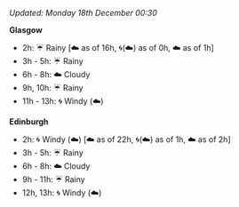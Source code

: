 *Updated: Monday 18th December 00:30*

**Glasgow**

* 2h: :umbrella: Rainy [:cloud: as of 16h, :cyclone:(:cloud:) as of 0h, :cloud: as of 1h]
* 3h - 5h: :umbrella: Rainy
* 6h - 8h: :cloud: Cloudy
* 9h, 10h: :umbrella: Rainy
* 11h - 13h: :cyclone: Windy (:cloud:)

**Edinburgh**

* 2h: :cyclone: Windy (:cloud:) [:cloud: as of 22h, :cyclone:(:cloud:) as of 1h, :cloud: as of 2h]
* 3h - 5h: :umbrella: Rainy
* 6h - 8h: :cloud: Cloudy
* 9h - 11h: :umbrella: Rainy
* 12h, 13h: :cyclone: Windy (:cloud:)

